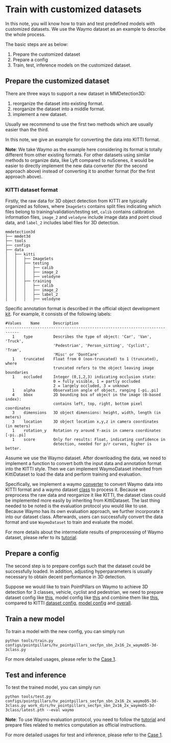 # Train with customized datasets

In this note, you will know how to train and test predefined models with customized datasets. We use the Waymo dataset as an example to describe the whole process.

The basic steps are as below:

1. Prepare the customized dataset
2. Prepare a config
3. Train, test, inference models on the customized dataset.

## Prepare the customized dataset

There are three ways to support a new dataset in MMDetection3D:

1. reorganize the dataset into existing format.
2. reorganize the dataset into a middle format.
3. implement a new dataset.

Usually we recommend to use the first two methods which are usually easier than the third.

In this note, we give an example for converting the data into KITTI format.

**Note**: We take Waymo as the example here considering its format is totally different from other existing formats. For other datasets using similar methods to organize data, like Lyft compared to nuScenes, it would be easier to directly implement the new data converter (for the second approach above) instead of converting it to another format (for the first approach above).

### KITTI dataset format

Firstly, the raw data for 3D object detection from KITTI are typically organized as follows, where `ImageSets` contains split files indicating which files belong to training/validation/testing set, `calib` contains calibration information files, `image_2` and `velodyne` include image data and point cloud data, and `label_2` includes label files for 3D detection.

```
mmdetection3d
├── mmdet3d
├── tools
├── configs
├── data
│   ├── kitti
│   │   ├── ImageSets
│   │   ├── testing
│   │   │   ├── calib
│   │   │   ├── image_2
│   │   │   ├── velodyne
│   │   ├── training
│   │   │   ├── calib
│   │   │   ├── image_2
│   │   │   ├── label_2
│   │   │   ├── velodyne
```

Specific annotation format is described in the official object development [kit](https://s3.eu-central-1.amazonaws.com/avg-kitti/devkit_object.zip). For example, it consists of the following labels:

```
#Values    Name      Description
----------------------------------------------------------------------------
   1    type         Describes the type of object: 'Car', 'Van', 'Truck',
                     'Pedestrian', 'Person_sitting', 'Cyclist', 'Tram',
                     'Misc' or 'DontCare'
   1    truncated    Float from 0 (non-truncated) to 1 (truncated), where
                     truncated refers to the object leaving image boundaries
   1    occluded     Integer (0,1,2,3) indicating occlusion state:
                     0 = fully visible, 1 = partly occluded
                     2 = largely occluded, 3 = unknown
   1    alpha        Observation angle of object, ranging [-pi..pi]
   4    bbox         2D bounding box of object in the image (0-based index):
                     contains left, top, right, bottom pixel coordinates
   3    dimensions   3D object dimensions: height, width, length (in meters)
   3    location     3D object location x,y,z in camera coordinates (in meters)
   1    rotation_y   Rotation ry around Y-axis in camera coordinates [-pi..pi]
   1    score        Only for results: Float, indicating confidence in
                     detection, needed for p/r curves, higher is better.
```

Assume we use the Waymo dataset.
After downloading the data, we need to implement a function to convert both the input data and annotation format into the KITTI style. Then we can implement WaymoDataset inherited from KittiDataset to load the data and perform training and evaluation.

Specifically, we implement a waymo [converter](https://github.com/open-mmlab/mmdetection3d/blob/master/tools/dataset_converters/waymo_converter.py) to convert Waymo data into KITTI format and a waymo dataset [class](https://github.com/open-mmlab/mmdetection3d/blob/master/mmdet3d/datasets/waymo_dataset.py) to process it. Because we preprocess the raw data and reorganize it like KITTI, the dataset class could be implemented more easily by inheriting from KittiDataset. The last thing needed to be noted is the evaluation protocol you would like to use. Because Waymo has its own evaluation approach, we further incorporate it into our dataset class. Afterwards, users can successfully convert the data format and use `WaymoDataset` to train and evaluate the model.

For more details about the intermediate results of preprocessing of Waymo dataset, please refer to its [tutorial](https://mmdetection3d.readthedocs.io/en/latest/datasets/waymo_det.html).

## Prepare a config

The second step is to prepare configs such that the dataset could be successfully loaded. In addition, adjusting hyperparameters is usually necessary to obtain decent performance in 3D detection.

Suppose we would like to train PointPillars on Waymo to achieve 3D detection for 3 classes, vehicle, cyclist and pedestrian, we need to prepare dataset config like [this](https://github.com/open-mmlab/mmdetection3d/blob/master/configs/_base_/datasets/waymoD5-3d-3class.py), model config like [this](https://github.com/open-mmlab/mmdetection3d/blob/master/configs/_base_/models/hv_pointpillars_secfpn_waymo.py) and combine them like [this](https://github.com/open-mmlab/mmdetection3d/blob/master/configs/pointpillars/hv_pointpillars_secfpn_sbn_2x16_2x_waymoD5-3d-3class.py), compared to KITTI [dataset config](https://github.com/open-mmlab/mmdetection3d/blob/master/configs/_base_/datasets/kitti-3d-3class.py), [model config](https://github.com/open-mmlab/mmdetection3d/blob/master/configs/_base_/models/hv_pointpillars_secfpn_kitti.py) and [overall](https://github.com/open-mmlab/mmdetection3d/blob/master/configs/pointpillars/hv_pointpillars_secfpn_6x8_160e_kitti-3d-3class.py).

## Train a new model

To train a model with the new config, you can simply run

```shell
python tools/train.py configs/pointpillars/hv_pointpillars_secfpn_sbn_2x16_2x_waymoD5-3d-3class.py
```

For more detailed usages, please refer to the [Case 1](https://mmdetection3d.readthedocs.io/en/latest/1_exist_data_model.html).

## Test and inference

To test the trained model, you can simply run

```shell
python tools/test.py configs/pointpillars/hv_pointpillars_secfpn_sbn_2x16_2x_waymoD5-3d-3class.py work_dirs/hv_pointpillars_secfpn_sbn_2x16_2x_waymoD5-3d-3class/latest.pth --eval waymo
```

**Note**: To use Waymo evaluation protocol, you need to follow the [tutorial](https://mmdetection3d.readthedocs.io/en/latest/datasets/waymo_det.html) and prepare files related to metrics computation as official instructions.

For more detailed usages for test and inference, please refer to the [Case 1](https://mmdetection3d.readthedocs.io/en/latest/1_exist_data_model.html).
